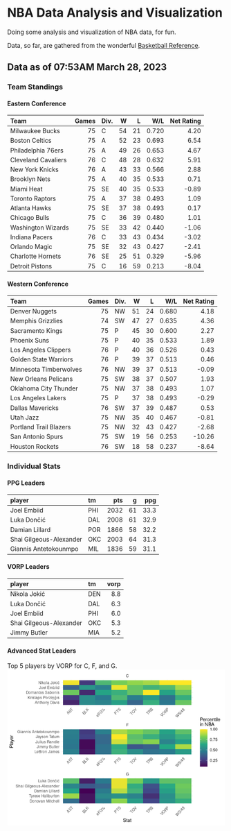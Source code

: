 # NBA Data Analysis and Visualization

Doing some analysis and visualization of NBA data, for fun.

Data, so far, are gathered from the wonderful [Basketball
Reference](https://www.basketball-reference.com/).

## Data as of 07:53AM March 28, 2023

### Team Standings

#### Eastern Conference

| Team                | Games | Div. |   W |   L |   W/L | Net Rating |
|:--------------------|------:|:-----|----:|----:|------:|-----------:|
| Milwaukee Bucks     |    75 | C    |  54 |  21 | 0.720 |       4.20 |
| Boston Celtics      |    75 | A    |  52 |  23 | 0.693 |       6.54 |
| Philadelphia 76ers  |    75 | A    |  49 |  26 | 0.653 |       4.67 |
| Cleveland Cavaliers |    76 | C    |  48 |  28 | 0.632 |       5.91 |
| New York Knicks     |    76 | A    |  43 |  33 | 0.566 |       2.88 |
| Brooklyn Nets       |    75 | A    |  40 |  35 | 0.533 |       0.71 |
| Miami Heat          |    75 | SE   |  40 |  35 | 0.533 |      -0.89 |
| Toronto Raptors     |    75 | A    |  37 |  38 | 0.493 |       1.09 |
| Atlanta Hawks       |    75 | SE   |  37 |  38 | 0.493 |       0.17 |
| Chicago Bulls       |    75 | C    |  36 |  39 | 0.480 |       1.01 |
| Washington Wizards  |    75 | SE   |  33 |  42 | 0.440 |      -1.06 |
| Indiana Pacers      |    76 | C    |  33 |  43 | 0.434 |      -3.02 |
| Orlando Magic       |    75 | SE   |  32 |  43 | 0.427 |      -2.41 |
| Charlotte Hornets   |    76 | SE   |  25 |  51 | 0.329 |      -5.96 |
| Detroit Pistons     |    75 | C    |  16 |  59 | 0.213 |      -8.04 |

#### Western Conference

| Team                   | Games | Div. |   W |   L |   W/L | Net Rating |
|:-----------------------|------:|:-----|----:|----:|------:|-----------:|
| Denver Nuggets         |    75 | NW   |  51 |  24 | 0.680 |       4.18 |
| Memphis Grizzlies      |    74 | SW   |  47 |  27 | 0.635 |       4.36 |
| Sacramento Kings       |    75 | P    |  45 |  30 | 0.600 |       2.27 |
| Phoenix Suns           |    75 | P    |  40 |  35 | 0.533 |       1.89 |
| Los Angeles Clippers   |    76 | P    |  40 |  36 | 0.526 |       0.43 |
| Golden State Warriors  |    76 | P    |  39 |  37 | 0.513 |       0.46 |
| Minnesota Timberwolves |    76 | NW   |  39 |  37 | 0.513 |      -0.09 |
| New Orleans Pelicans   |    75 | SW   |  38 |  37 | 0.507 |       1.93 |
| Oklahoma City Thunder  |    75 | NW   |  37 |  38 | 0.493 |       1.07 |
| Los Angeles Lakers     |    75 | P    |  37 |  38 | 0.493 |      -0.29 |
| Dallas Mavericks       |    76 | SW   |  37 |  39 | 0.487 |       0.53 |
| Utah Jazz              |    75 | NW   |  35 |  40 | 0.467 |      -0.81 |
| Portland Trail Blazers |    75 | NW   |  32 |  43 | 0.427 |      -2.68 |
| San Antonio Spurs      |    75 | SW   |  19 |  56 | 0.253 |     -10.26 |
| Houston Rockets        |    76 | SW   |  18 |  58 | 0.237 |      -8.64 |

### Individual Stats

#### PPG Leaders

| player                  | tm  |  pts |   g |  ppg |
|:------------------------|:----|-----:|----:|-----:|
| Joel Embiid             | PHI | 2032 |  61 | 33.3 |
| Luka Dončić             | DAL | 2008 |  61 | 32.9 |
| Damian Lillard          | POR | 1866 |  58 | 32.2 |
| Shai Gilgeous-Alexander | OKC | 2003 |  64 | 31.3 |
| Giannis Antetokounmpo   | MIL | 1836 |  59 | 31.1 |

#### VORP Leaders

| player                  | tm  | vorp |
|:------------------------|:----|-----:|
| Nikola Jokić            | DEN |  8.8 |
| Luka Dončić             | DAL |  6.3 |
| Joel Embiid             | PHI |  6.0 |
| Shai Gilgeous-Alexander | OKC |  5.3 |
| Jimmy Butler            | MIA |  5.2 |

#### Advanced Stat Leaders

Top 5 players by VORP for C, F, and G.
![](README_files/figure-gfm/README-unnamed-chunk-7-1.png)<!-- -->
